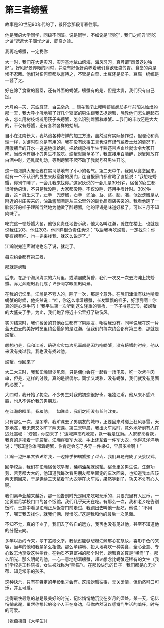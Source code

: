 # 第三者螃蟹

故事是20世纪90年代的了，很怀念那段青春往事。 

他是我的大学同学，同级不同班。说是同学，不如说是“同吃”，我们之间的“同吃之谊”远远大于同学之谊、同窗之谊。 

我再吃螃蟹，一定找你 

大一时，我们在大连实习，实习基地依山傍海，海风习习，真可谓“风景这边独好”。好风好景养眼的同时，并没有好饭好菜养着我们食欲旺盛的胃。食堂的菜是惨不忍睹。他们对任何菜都以酱待之，不管是白菜、土豆还是茄子、豆腐，统统是一酱了之。 

好在除了食堂的酱菜，还有外面的螃蟹。螃蟹有的是，但是太贵，我们只有自己捉。 

六月的一天，天空蔚蓝，白云朵朵……现在我闭上眼睛都能想起多年前阳光灿烂的那一天，我大呼小叫地喊了好几个寝室的男生跟我去捉螃蟹，我教他们怎么翻起石头，怎么用树枝或者用筷子夹螃蟹，怎么识别雌蟹和雄蟹……我们的丰收还是大大的，不仅有螃蟹，还有各种各样的蛤蜊。 

自小在江南长大，我熟谙各种海鲜的加工方法，虽然没有实际操作过，但理论和真理一样，关键时刻总是有用的。我在没有炊事工具也没有煤气或者土灶的情况下，用暖瓶里的开水一遍遍地烫蛤蜊，把蛤蜊烫得半生半熟还带点血丝就命令大家开吃，当然也有胆小的男生不敢吃。螃蟹就简单多了，我直接用白酒醉，螃蟹刚放在白酒中时，还乱爬乱动，等到螃蟹不爬不动了我就号召男生开吃。 

这一顿海鲜大餐让我在实习基地有了小小的名气。第二天中午，我刚从食堂回来，就有一个不认识的男生来敲宿舍的房门，连自报家门都省略了直接说：“我想吃螃蟹，你别午睡了，一会儿我来找你。”这家伙说的一会儿是30分钟，宿舍的女生都很听他的话，不只是我没睡，大家都没睡。不仅没睡，还用手表计时。30分钟后，这个男生来了，左手一兜螃蟹，右手一兜油、盐、酱、醋、酒，他说螃蟹是从附近的村庄买来的，油盐酱醋酒是从三公里外的副食品商店买来的。我看他跑了一脑袋汗的样子理所当然地为他做了醉螃蟹，他的评语是味道好极了，可以三月不知肉味了。 

吃完这一顿螃蟹大餐，他很负责任地告诉我，他大名叫江瀚，就住在楼上，也就是说我住203，他住303。他同样很负责任地说：“以后我再吃螃蟹，一定找你；你要有螃蟹吃，也一定来找我，就这么说定了。” 

江瀚说完连声谢谢也忘了说，就走了。 

每次约会都有第三者， 

那就是螃蟹 

后来，在那个海风清凉的六月里，或清晨或黄昏，我们一次又一次去海滩上找螃蟹。赤足奔跑的我们成了许多同学眼里的风景。 

在我的记忆里，江瀚是不夸人的，除了一次，那是个意外。在我们津津有味地啃着螃蟹的时候，他突然说：“哇，你这么拿着螃蟹，长发飘飘的样子，好漂亮啊！你真的是心灵手巧！”我平生第一次听到这么隆重的表扬，一下子得意忘形，被螃蟹的大鳌夹了手。为此，我们跑了将近十公里打了破伤风。 

实习结束时，我们宿舍的其他女生都有了男朋友，唯独我没有。同学说我在这一片蓝天白云的美好时光里约会最多的是江瀚，但我们的每次约会都有第三者，那就是螃蟹。 

想想也是，我和江瀚，确确实实每次见面都是因为吃螃蟹，没有螃蟹的时候，他从来没有找过我，我也没有找过他。 

螃蟹，你回来了 

大二大三时，我和江瀚很少见面，只是偶尔会在一起看一场电影，吃一次烤羊肉串，但是，这样的时候，真的是很偶尔。同学又戏称，没有螃蟹，我们就没有见面的必要了。 

大四时，我开始了初恋。不少男生对我的初恋很好奇，唯独江瀚，他从来不感兴趣，也从不评价我的男朋友。 

在江瀚的眼里，我和他，一如往昔，我们之间没有任何改变。 

只有那么一次，是冬季，我旷课去了男朋友的城市，正要回来时碰上狂风暴雪，天寒地冻，我无奈又多旷了两天课。第三天早晨，我出火车站时，意外地听到有人在远处高喊：“螃蟹，你回来了！”这喊声高亢嘹亮，我一看是江瀚。大家都来看我，我真的是拎着一兜螃蟹。江瀚穿着军大衣，手上还拿着一件军大衣，他得意洋洋地说：“我知道你准带着螃蟹，你肯定会忘了多穿一件棉袄，早晨多冷啊！” 

江瀚一边把军大衣递给我，一边伸手把螃蟹接了过去，我们算是完成了交接仪式。 

回学校后，我们在江瀚宿舍吃早餐，稀粥油条就螃蟹。宿舍里的男生说，江瀚功劳、苦劳都大大的，他知道我每次看男朋友都坐固定的车次回来，也知道我本应该两天前回来，于是连续三天拿着军大衣等在火车站，果然等到了，功夫不负有心人啊。 

我们离毕业越来越近，那一段告别时光是用来吃喝玩乐的，只要兜里有人民币，一定贡献给学校门口的各个饭馆，我们几乎天天在吃。有那么一次，我和老乡吃告别饭时，无意中看见江瀚正从饭店门前走过，我跑出去叫他一起吃，他说：“不用了，哪天我去找你，就我们俩，慢慢吃。”这是我和他的最后一次见面。 

不知不觉，真的毕业了，我们去了各自的远方，我再也没有见过他，甚至不知道他的分配去向。 

多年以后的今天，写下这段文字，我依然能够想起江瀚那心花怒放，喜形于色的笑容，当年的他和我是多么相像，那么单纯地、投入地喜欢一种美食，全心全意、专心致志地享受这种美食。在物质不算富裕的那个时代，螃蟹真的算是“稀有”了。那么阳光、那么明朗的他，一心一意地想着螃蟹，超过想念比螃蟹还稀有的女生（我们学校是工科院校，女生被戏称为“熊猫”）。在那段快乐的日子，我们都是心无介蒂、知足常乐的孩子。 

这种快乐，只有在特定的年龄里才会有。这段螃蟹往事，无关爱情，但仍然可口可乐，并且可爱。 

走得最快最急的总是最美好的时光，记忆悄悄地沉淀在岁月的深处。某一天，记忆悄悄苏醒，虽然你想起的这个人不在身边，但你依然可以感觉到生活的美好，时光的可爱。 

（张燕摘自《大学生》）